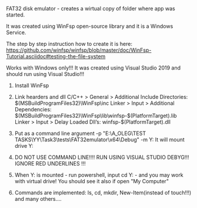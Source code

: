 FAT32 disk emulator - creates a wirtual copy of folder where app was started.

It was created using WinFsp open-source library and it is a Windows Service.

The step by step instruction how to create it is here: https://github.com/winfsp/winfsp/blob/master/doc/WinFsp-Tutorial.asciidoc#testing-the-file-system

Works with Windows only!!! It was created using Visual Studio 2019 and should run using Visual Studio!!!

1. Install WinFsp

2. Link hearders and dll
C/C++ > General > Additional Include Directories: $(MSBuildProgramFiles32)\WinFsp\inc
Linker > Input > Additional Dependencies: $(MSBuildProgramFiles32)\WinFsp\lib\winfsp-$(PlatformTarget).lib
Linker > Input > Delay Loaded Dll’s: winfsp-$(PlatformTarget).dll

3. Put as a command line argument 
-p "E:\A_OLEG\TEST TASKS\YY\Task3\tests\FAT32emulator\x64\Debug" -m Y:
It will mount drive Y:

4. DO NOT USE COMMAND LINE!!!! RUN USING VISUAL STUDIO DEBYG!!! IGNORE RED UNDERLINES !!!

5. When Y: is mounted - run powershell, input cd Y: - and you may work with virtual drive! You should see it also if open "My Computer"

6. Commands are implemented: ls, cd, mkdir, New-Item(instead of touch!!!) and many others....

